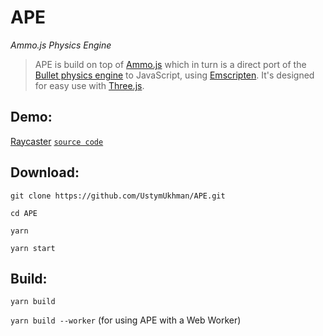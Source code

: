 # APE #

*Ammo.js Physics Engine*

> APE is build on top of [Ammo.js](https://github.com/kripken/ammo.js) which in turn is a direct port of the [Bullet physics engine](https://pybullet.org/wordpress/) to JavaScript, using [Emscripten](https://emscripten.org/). It's designed for easy use with [Three.js](https://github.com/mrdoob/three.js/).


## Demo: ##

[Raycaster](https://ustymukhman.github.io/APE/examples/raycaster.html) [`source code`](https://github.com/UstymUkhman/APE/blob/master/examples/raycaster.html)


## Download: ##

`git clone https://github.com/UstymUkhman/APE.git`

`cd APE`

`yarn`

`yarn start`


## Build: ##

`yarn build`

`yarn build --worker` (for using APE with a Web Worker)
